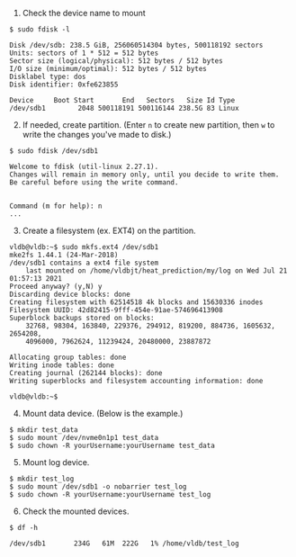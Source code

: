 1. Check the device name to mount

```
$ sudo fdisk -l

Disk /dev/sdb: 238.5 GiB, 256060514304 bytes, 500118192 sectors
Units: sectors of 1 * 512 = 512 bytes
Sector size (logical/physical): 512 bytes / 512 bytes
I/O size (minimum/optimal): 512 bytes / 512 bytes
Disklabel type: dos
Disk identifier: 0xfe623855

Device     Boot Start       End   Sectors   Size Id Type
/dev/sdb1        2048 500118191 500116144 238.5G 83 Linux

```

2. If needed, create partition.
   (Enter `n` to create new partition, then `w` to write the changes you've made to disk.)

```
$ sudo fdisk /dev/sdb1

Welcome to fdisk (util-linux 2.27.1).
Changes will remain in memory only, until you decide to write them.
Be careful before using the write command.


Command (m for help): n
...
```

3. Create a filesystem (ex. EXT4) on the partition.

```
vldb@vldb:~$ sudo mkfs.ext4 /dev/sdb1
mke2fs 1.44.1 (24-Mar-2018)
/dev/sdb1 contains a ext4 file system
	last mounted on /home/vldbjt/heat_prediction/my/log on Wed Jul 21 01:57:13 2021
Proceed anyway? (y,N) y
Discarding device blocks: done
Creating filesystem with 62514518 4k blocks and 15630336 inodes
Filesystem UUID: 42d82415-9fff-454e-91ae-574696413908
Superblock backups stored on blocks:
	32768, 98304, 163840, 229376, 294912, 819200, 884736, 1605632, 2654208,
	4096000, 7962624, 11239424, 20480000, 23887872

Allocating group tables: done
Writing inode tables: done
Creating journal (262144 blocks): done
Writing superblocks and filesystem accounting information: done

vldb@vldb:~$

```

4. Mount data device. (Below is the example.)

```
$ mkdir test_data
$ sudo mount /dev/nvme0n1p1 test_data
$ sudo chown -R yourUsername:yourUsername test_data
```

5. Mount log device.

```
$ mkdir test_log
$ sudo mount /dev/sdb1 -o nobarrier test_log
$ sudo chown -R yourUsername:yourUsername test_log
```

6. Check the mounted devices.

```
$ df -h

/dev/sdb1       234G   61M  222G   1% /home/vldb/test_log
```
